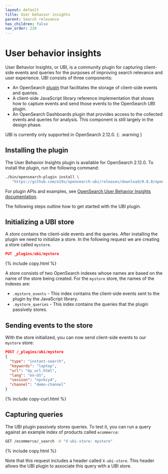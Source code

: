 ```yaml
---
layout: default
title: User behavior insights
parent: Search relevance
has_children: false
nav_order: 220
---
```


# User behavior insights

User Behavior Insights, or UBI, is a community plugin for capturing client-side events and queries for the purposes of improving search relevance and user experience. UBI consists of three components:

* An OpenSearch [plugin](https://github.com/o19s/opensearch-ubi) that facilitates the storage of client-side events and queries.
* A client-side JavaScript library reference implementation that shows how to capture events and send those events to the OpenSearch UBI plugin.
* An OpenSearch Dashboards plugin that provides access to the collected events and queries for analysis. This component is still largely in the design phase.

UBI is currently only supported in OpenSearch 2.12.0.
{: .warning }

## Installing the plugin

The User Behavior Insights plugin is available for OpenSearch 2.12.0. To install the plugin, run the following command:

```bash
./bin/opensearch-plugin install \
   "https://github.com/o19s/opensearch-ubi/releases/download/0.0.8/opensearch-ubi-0.0.8-os2.12.0.zip"
```

For plugin APIs and examples, see [OpenSearch User Behavior Insights documentation](https://github.com/o19s/opensearch-ubi/blob/main/documentation.md).

The following steps outline how to get started with the UBI plugin.

## Initializing a UBI store

A _store_ contains the client-side events and the queries. After installing the plugin we need to initialize a store. In the following request we are creating a store called `mystore`.

```json
PUT _plugins/ubi/mystore
```
{% include copy.html %}

A store consists of two OpenSearch indexes whose names are based on the name of the store being created. For the `mystore` store, the names of the indexes are:

* `.mystore_events` - This index contains the client-side events sent to the plugin by the JavaScript library.
* `.mystore_queries` - This index contains the queries that the plugin passively stores.

## Sending events to the store

With the store initialized, you can now send client-side events to our `mystore` store:

```json
POST /_plugins/ubi/mystore
{
  "type": "instant-search",
  "keywords": "laptop",
  "url": "my_url.html",
  "lang": "en-US",
  "session": "npckcy4",
  "channel": "demo-channel"
}
```
{% include copy-curl.html %}

## Capturing queries

The UBI plugin passively stores queries. To test it, you can run a query against an example index of products called `ecommerce`:

```bash
GET /ecommerce/_search -H "X-ubi-store: mystore"
```
{% include copy.html %}

Note that this request includes a header called `X-ubi-store`. This header allows the UBI plugin to associate this query with a UBI store.
